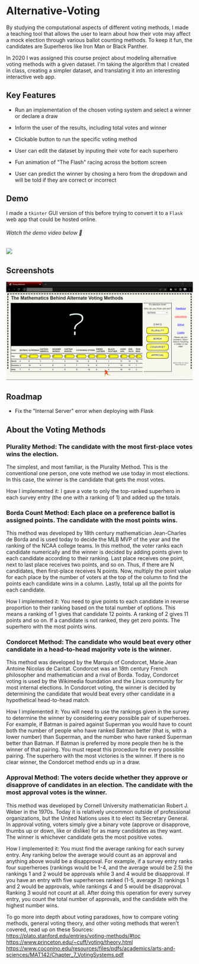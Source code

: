 # Alternative-Voting
By studying the computational aspects of different voting methods, I made a teaching tool that allows the user to learn about how their vote may affect a mock election through various ballot counting methods. To keep it fun, the candidates are Superheros like Iron Man or Black Panther.

In 2020 I was assigned this course project about modeling alternative voting methods with a given dataset. I'm taking the algorithm that I created in class, creating a simpler dataset, and translating it into an interesting interactive web app.

## Key Features

- Run an implementation of the chosen voting system and select a winner or declare a draw

- Inform the user of the results, including total votes and winner 

- Clickable button to run the specific voting method

- User can edit the dataset by inputing their vote for each superhero

- Fun animation of "The Flash" racing across the bottom screen

- User can predict the winner by chosing a hero from the dropdown and will be told if they are correct or incorrect

## Demo

I made a `tkinter` GUI version of this before trying to convert it to a `Flask` web app that could be hosted online.

###### Watch the demo video below :movie_camera:
[<img src="https://img.youtube.com/vi/uj06sldniCQ/maxresdefault.jpg" width="300">](https://youtu.be/uj06sldniCQ?t=204)

## Screenshots

![Website Screenshot](https://github.com/makaezimora/Alternative-Voting/blob/main/Website-Screenshot.png?raw=true)

## Roadmap

- Fix the "Internal Server" error when deploying with Flask

## About the Voting Methods

### Plurality Method: The candidate with the most first-place votes wins the election.
The simplest, and most familiar, is the Plurality Method. This is the conventional one person, one vote method we use today in most elections. In this case, the winner is the candidate that gets the most votes. 

How I implemented it: I gave a vote to only the top-ranked superhero in each survey entry (the one with a ranking of 1) and added up the totals.

### Borda Count Method: Each place on a preference ballot is assigned points. The candidate with the most points wins.

This method was developed by 18th century mathematician Jean-Charles de Borda and is used today to decide the MLB MVP of the year and the ranking of the NCAA college teams. In this method, the voter ranks each candidate numerically and the winner is decided by adding points given to each candidate according to their ranking. Last place receives one point, next to last place receives two points, and so on. Thus, if there are N candidates, then first-place receives N points. Now, multiply the point value for each place by the number of voters at the top of the column to find the points each candidate wins in a column. Lastly, total up all the points for each candidate. 

How I implemented it: You need to give points to each candidate in reverse proportion to their ranking based on the total number of options. This means a ranking of 1 gives that candidate 12 points. A ranking of 2 gives 11 points and so on. If a candidate is not ranked, they get zero points. The superhero with the most points wins.

### Condorcet Method: The candidate who would beat every other candidate in a head-to-head majority vote is the winner. 

This method was developed by the Marquis of Condorcet, Marie Jean Antoine Nicolas de Caritat. Condorcet was an 18th century French philosopher and mathematician and a rival of Borda. Today, Condorcet voting is used by the Wikimedia foundation and the Linux community for most internal elections. In Condorcet voting, the winner is decided by determining the candidate that would beat every other candidate in a hypothetical head-to-head match.

How I implemented it: You will need to use the rankings given in the survey to determine the winner by considering every possible pair of superheroes. For example, if Batman is paired against Superman you would have to count both the number of people who have ranked Batman better (that is, with a lower number) than Superman, and the number who have ranked Superman better than Batman. If Batman is preferred by more people then he is the winner of that pairing. You must repeat this procedure for every possible pairing. The superhero with the most victories is the winner. If there is no clear winner, the Condorcet method ends up in a draw.

### Approval Method: The voters decide whether they approve or disapprove of candidates in an election. The candidate with the most approval votes is the winner.

This method was developed by Cornell University mathematician Robert J. Weber in the 1970s. Today it is relatively uncommon outside of professional organizations, but the United Nations uses it to elect its Secretary General. In approval voting, voters simply give a binary vote (approve or disapprove, thumbs up or down, like or dislike) for as many candidates as they want. The winner is whichever candidate gets the most positive votes. 

How I implemented it: You must find the average ranking for each survey entry. Any ranking below the average would count as an approval and anything above would be a disapproval. For example, if a survey entry ranks four superheroes (rankings would be 1-4, and the average would be 2.5) the rankings 1 and 2 would be approvals while 3 and 4 would be disapproval. If you have an entry with five superheroes ranked (1-5, average 3) rankings 1 and 2 would be approvals, while rankings 4 and 5 would be disapproval.  Ranking 3 would not count at all.  After doing this operation for every survey entry, you count the total number of approvals, and the candidate with the highest number wins.

To go more into depth about voting paradoxes, how to compare voting methods, general voting theory, and other voting methods that weren’t covered, read up on these 
Sources: https://plato.stanford.edu/entries/voting-methods/#toc
https://www.princeton.edu/~cuff/voting/theory.html
https://www.coconino.edu/resources/files/pdfs/academics/arts-and-sciences/MAT142/Chapter_7_VotingSystems.pdf 
